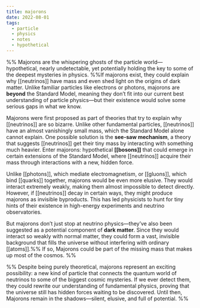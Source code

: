 ```yaml
---
title: majorons
date: 2022-08-01
tags:
  - particle
  - physics
  - notes
  - hypothetical
---
```

%% Majorons are the whispering ghosts of the particle world—hypothetical, nearly undetectable, yet potentially holding the key to some of the deepest mysteries in physics.  %%If majorons exist, they could explain why [[neutrinos]] have mass and even shed light on the origins of dark matter. Unlike familiar particles like electrons or photons, majorons are **beyond** the Standard Model, meaning they don’t fit into our current best understanding of particle physics—but their existence would solve some serious gaps in what we know.

Majorons were first proposed as part of theories that try to explain why [[neutrinos]] are so bizarre. Unlike other fundamental particles, [[neutrinos]] have an almost vanishingly small mass, which the Standard Model alone cannot explain. One possible solution is the **see-saw mechanism**, a theory that suggests [[neutrinos]] get their tiny mass by interacting with something much heavier. Enter majorons: hypothetical **[[bosons]]** that could emerge in certain extensions of the Standard Model, where [[neutrinos]] acquire their mass through interactions with a new, hidden force.

Unlike [[photons]], which mediate electromagnetism, or [[gluons]], which bind [[quarks]] together, majorons would be even more elusive. They would interact extremely weakly, making them almost impossible to detect directly. However, if [[neutrinos]] decay in certain ways, they might produce majorons as invisible byproducts. This has led physicists to hunt for tiny hints of their existence in high-energy experiments and neutrino observatories.

But majorons don’t just stop at neutrino physics—they’ve also been suggested as a potential component of **dark matter**. Since they would interact so weakly with normal matter, they could form a vast, invisible background that fills the universe without interfering with ordinary [[atoms]].%%  If so, Majorons could be part of the missing mass that makes up most of the cosmos. %%

%% Despite being purely theoretical, majorons represent an exciting possibility: a new kind of particle that connects the quantum world of neutrinos to some of the biggest cosmic mysteries. If we ever detect them, they could rewrite our understanding of fundamental physics, proving that the universe still has hidden forces waiting to be discovered. Until then, Majorons remain in the shadows—silent, elusive, and full of potential. %%